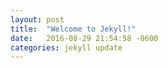 ```yaml
---
layout: post
title:  "Welcome to Jekyll!"
date:   2016-08-29 21:54:58 -0600
categories: jekyll update
---
```

